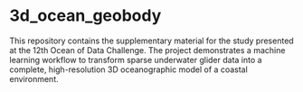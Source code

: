 # 3d_ocean_geobody
This repository contains the supplementary material for the study presented at the 12th Ocean of Data Challenge. The project demonstrates a machine learning workflow to transform sparse underwater glider data into a complete, high-resolution 3D oceanographic model of a coastal environment.
